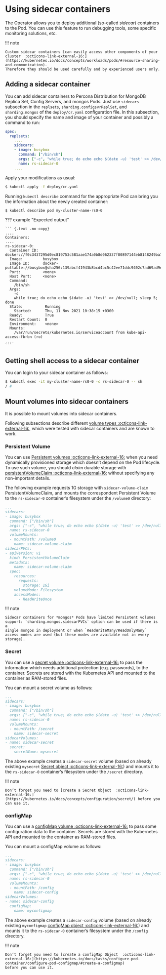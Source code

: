 # Using sidecar containers

The Operator allows you to deploy additional (so-called *sidecar*) containers
to the Pod. You can use this feature to run debugging tools, some specific
monitoring solutions, etc.

!!! note

    Custom sidecar containers [can easily access other components of your cluster  :octicons-link-external-16:](https://kubernetes.io/docs/concepts/workloads/pods/#resource-sharing-and-communication).
    Therefore they should be used carefully and by experienced users only.

## Adding a sidecar container

You can add sidecar containers to Percona Distribution for MongoDB Replica Set,
Config Servers, and mongos Pods. Just use `sidecars` subsection in the
`replsets`, `sharding.configsvrReplSet`, and `sharding.mongos` of the
`deploy/cr.yaml` configuration file. In this subsection, you should specify
the name and image of your container and possibly a command to run:

```yaml
spec:
  replsets:
    ....
    sidecars:
    - image: busybox
      command: ["/bin/sh"]
      args: ["-c", "while true; do echo echo $(date -u) 'test' >> /dev/null; sleep 5; done"]
      name: rs-sidecar-0
    ....
```

Apply your modifications as usual:

``` {.bash data-prompt="$" }
$ kubectl apply -f deploy/cr.yaml
```

Running `kubectl describe` command for the appropriate Pod can bring you the
information about the newly created container:

``` {.bash data-prompt="$" }
$ kubectl describe pod my-cluster-name-rs0-0
```

??? example "Expected output"

    ``` {.text .no-copy}
    ....
    Containers:
    ....
    rs-sidecar-0:
      Container ID:  docker://f0c3437295d0ec819753c581aae174a0b8d062337f80897144eb8148249ba742
      Image:         busybox
      Image ID:      docker-pullable://busybox@sha256:139abcf41943b8bcd4bc5c42ee71ddc9402c7ad69ad9e177b0a9bc4541f14924
      Port:          <none>
      Host Port:     <none>
      Command:
        /bin/sh
      Args:
        -c
        while true; do echo echo $(date -u) 'test' >> /dev/null; sleep 5; done
      State:          Running
        Started:      Thu, 11 Nov 2021 10:38:15 +0300
      Ready:          True
      Restart Count:  0
      Environment:    <none>
      Mounts:
        /var/run/secrets/kubernetes.io/serviceaccount from kube-api-access-fbrbn (ro)
    ....
    ```

## Getting shell access to a sidecar container

You can login to your sidecar container as follows:

``` {.bash data-prompt="$" data-prompt-second="/ #"}
$ kubectl exec -it my-cluster-name-rs0-0 -c rs-sidecar-0 -- sh
/ #
```

## Mount volumes into sidecar containers

It is possible to mount volumes into sidecar containers.

Following subsections describe different [volume types  :octicons-link-external-16:](https://kubernetes.io/docs/concepts/storage/volumes/#volume-types),
which were tested with sidecar containers and are known to work.

### Persistent Volume

You can use [Persistent volumes  :octicons-link-external-16:](https://kubernetes.io/docs/concepts/storage/persistent-volumes/)
when you need dynamically provisioned storage which doesn’t depend on the Pod
lifecycle. To use such volume, you should *claim* durable storage with
[persistentVolumeClaim  :octicons-link-external-16:](https://kubernetes.io/docs/concepts/storage/volumes/#persistentvolumeclaim)
without specifying any non-important details.

The following example requests 1G storage with `sidecar-volume-claim`
PersistentVolumeClaim, and mounts the correspondent Persistent Volume to the
`rs-sidecar-0` container’s filesystem under the `/volume0` directory:

```yaml
...
sidecars:
- image: busybox
  command: ["/bin/sh"]
  args: ["-c", "while true; do echo echo $(date -u) 'test' >> /dev/null; sleep 5; done"]
  name: rs-sidecar-0
  volumeMounts:
  - mountPath: /volume0
    name: sidecar-volume-claim
sidecarPVCs:
- apiVersion: v1
  kind: PersistentVolumeClaim
  metadata:
    name: sidecar-volume-claim
  spec:
    resources:
      requests:
        storage: 1Gi
    volumeMode: Filesystem
    accessModes:
      - ReadWriteOnce
```

!!! note

    Sidecar containers for *mongos* Pods have limited Persistent volumes
    support: `sharding.mongos.sidecarPVCs` option can be used if there is a
    single mongos in deployment or when `ReadWriteMany/ReadOnlyMany`
    access modes are used (but these modes are available not in every storage).

### Secret

You can use a [secret volume  :octicons-link-external-16:](https://kubernetes.io/docs/concepts/storage/volumes/#secret)
to pass the information which needs additional protection (e.g. passwords), to
the container. Secrets are stored with the Kubernetes API and mounted to the
container as RAM-stored files.

You can mount a secret volume as follows:

```yaml
...
sidecars:
- image: busybox
  command: ["/bin/sh"]
  args: ["-c", "while true; do echo echo $(date -u) 'test' >> /dev/null; sleep 5; done"]
  name: rs-sidecar-0
  volumeMounts:
  - mountPath: /secret
    name: sidecar-secret
sidecarVolumes:
- name: sidecar-secret
  secret:
    secretName: mysecret
```

The above example creates a `sidecar-secret` volume (based on already existing
`mysecret` [Secret object  :octicons-link-external-16:](https://kubernetes.io/docs/concepts/configuration/secret/))
and mounts it to the `rs-sidecar-0` container’s filesystem under the
`/secret` directory.

!!! note

    Don’t forget you need to [create a Secret Object  :octicons-link-external-16:](https://kubernetes.io/docs/concepts/configuration/secret/) before you can use it.

### configMap

You can use a [configMap volume  :octicons-link-external-16:](https://kubernetes.io/docs/concepts/storage/volumes/#configmap)
to pass some configuration data to the container. Secrets are stored with the
Kubernetes API and mounted to the container as RAM-stored files.

You can mount a configMap volume as follows:

```yaml
...
sidecars:
- image: busybox
  command: ["/bin/sh"]
  args: ["-c", "while true; do echo echo $(date -u) 'test' >> /dev/null; sleep 5; done"]
  name: rs-sidecar-0
  volumeMounts:
  - mountPath: /config
    name: sidecar-config
sidecarVolumes:
- name: sidecar-config
  configMap:
    name: myconfigmap
```

The above example creates a `sidecar-config` volume (based on already existing
`myconfigmap` [configMap object  :octicons-link-external-16:](https://kubernetes.io/docs/tasks/configure-pod-container/configure-pod-configmap/))
and mounts it to the `rs-sidecar-0` container’s filesystem under the `/config`
directory.

!!! note

    Don’t forget you need to [create a configMap Object  :octicons-link-external-16:](https://kubernetes.io/docs/tasks/configure-pod-container/configure-pod-configmap/#create-a-configmap)
    before you can use it.
